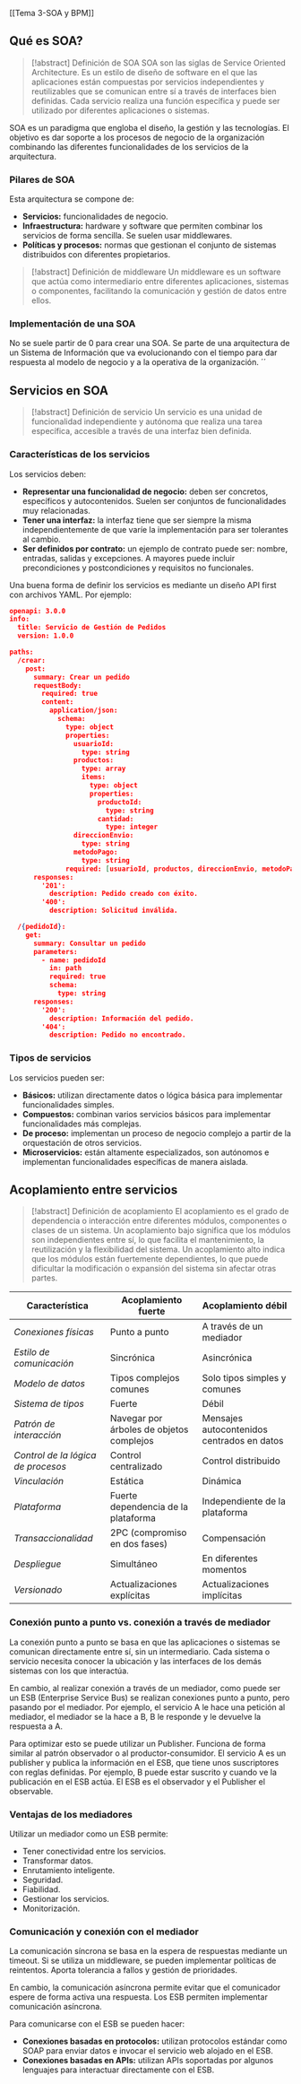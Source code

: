[[Tema 3-SOA y BPM]]

## Qué es SOA?
> [!abstract] Definición de SOA
> SOA son las siglas de Service Oriented Architecture. Es un estilo de diseño de software en el que las aplicaciones están compuestas por servicios independientes y reutilizables que se comunican entre sí a través de interfaces bien definidas. Cada servicio realiza una función específica y puede ser utilizado por diferentes aplicaciones o sistemas.

SOA es un paradigma que engloba el diseño, la gestión y las tecnologías. El objetivo es dar soporte a los procesos de negocio de la organización combinando las diferentes funcionalidades de los servicios de la arquitectura.

### Pilares de SOA
Esta arquitectura se compone de:
+ **Servicios:** funcionalidades de negocio.
+ **Infraestructura:** hardware y software que permiten combinar los servicios de forma sencilla. Se suelen usar middlewares.
+ **Políticas y procesos:** normas que gestionan el conjunto de sistemas distribuidos con diferentes propietarios.

> [!abstract] Definición de middleware
> Un middleware es un software que actúa como intermediario entre diferentes aplicaciones, sistemas o componentes, facilitando la comunicación y gestión de datos entre ellos. 

### Implementación de una SOA
No se suele partir de 0 para crear una SOA. Se parte de una arquitectura de un Sistema de Información que va evolucionando con el tiempo para dar respuesta al modelo de negocio y a la operativa de la organización. ´´

## Servicios en SOA
> [!abstract] Definición de servicio
> Un servicio es una unidad de funcionalidad independiente y autónoma que realiza una tarea específica, accesible a través de una interfaz bien definida.

### Características de los servicios
Los servicios deben:
+ **Representar una funcionalidad de negocio:** deben ser concretos, específicos y autocontenidos. Suelen ser conjuntos de funcionalidades muy relacionadas.
+ **Tener una interfaz:** la interfaz tiene que ser siempre la misma independientemente de que varíe la implementación para ser tolerantes al cambio.
+ **Ser definidos por contrato:** un ejemplo de contrato puede ser: nombre, entradas, salidas y excepciones. A mayores puede incluir precondiciones y postcondiciones y requisitos no funcionales.

Una buena forma de definir los servicios es mediante un diseño API first con archivos YAML. Por ejemplo:

```json
openapi: 3.0.0
info:
  title: Servicio de Gestión de Pedidos
  version: 1.0.0

paths:
  /crear:
    post:
      summary: Crear un pedido
      requestBody:
        required: true
        content:
          application/json:
            schema:
              type: object
              properties:
                usuarioId:
                  type: string
                productos:
                  type: array
                  items:
                    type: object
                    properties:
                      productoId:
                        type: string
                      cantidad:
                        type: integer
                direccionEnvio:
                  type: string
                metodoPago:
                  type: string
              required: [usuarioId, productos, direccionEnvio, metodoPago]
      responses:
        '201':
          description: Pedido creado con éxito.
        '400':
          description: Solicitud inválida.

  /{pedidoId}:
    get:
      summary: Consultar un pedido
      parameters:
        - name: pedidoId
          in: path
          required: true
          schema:
            type: string
      responses:
        '200':
          description: Información del pedido.
        '404':
          description: Pedido no encontrado.
```

### Tipos de servicios
Los servicios pueden ser:
+ **Básicos:** utilizan directamente datos o lógica básica para implementar funcionalidades simples.
+ **Compuestos:** combinan varios servicios básicos para implementar funcionalidades más complejas.
+ **De proceso:** implementan un proceso de negocio complejo a partir de la orquestación de otros servicios.
+ **Microservicios:** están altamente especializados, son autónomos e implementan funcionalidades específicas de manera aislada.

## Acoplamiento entre servicios
> [!abstract] Definición de acoplamiento
> El acoplamiento es el grado de dependencia o interacción entre diferentes módulos, componentes o clases de un sistema. Un acoplamiento bajo significa que los módulos son independientes entre sí, lo que facilita el mantenimiento, la reutilización y la flexibilidad del sistema. Un acoplamiento alto indica que los módulos están fuertemente dependientes, lo que puede dificultar la modificación o expansión del sistema sin afectar otras partes.

| **Característica**                 | **Acoplamiento fuerte**                  | **Acoplamiento débil**                     |
| ---------------------------------- | ---------------------------------------- | ------------------------------------------ |
| *Conexiones físicas*               | Punto a punto                            | A través de un mediador                    |
| *Estilo de comunicación*           | Sincrónica                               | Asincrónica                                |
| *Modelo de datos*                  | Tipos complejos comunes                  | Solo tipos simples y comunes               |
| *Sistema de tipos*                 | Fuerte                                   | Débil                                      |
| *Patrón de interacción*            | Navegar por árboles de objetos complejos | Mensajes autocontenidos centrados en datos |
| *Control de la lógica de procesos* | Control centralizado                     | Control distribuido                        |
| *Vinculación*                      | Estática                                 | Dinámica                                   |
| *Plataforma*                       | Fuerte dependencia de la plataforma      | Independiente de la plataforma             |
| *Transaccionalidad*                | 2PC (compromiso en dos fases)            | Compensación                               |
| *Despliegue*                       | Simultáneo                               | En diferentes momentos                     |
| *Versionado*                       | Actualizaciones explícitas               | Actualizaciones implícitas                 |

### Conexión punto a punto vs. conexión a través de mediador
La conexión punto a punto se basa en que las aplicaciones o sistemas se comunican directamente entre sí, sin un intermediario. Cada sistema o servicio necesita conocer la ubicación y las interfaces de los demás sistemas con los que interactúa. 

En cambio, al realizar conexión a través de un mediador, como puede ser un ESB (Enterprise Service Bus) se realizan conexiones punto a punto, pero pasando por el mediador. Por ejemplo, el servicio A le hace una petición al mediador, el mediador se la hace a B, B le responde y le devuelve la respuesta a A.

Para optimizar esto se puede utilizar un Publisher. Funciona de forma similar al patrón observador o al productor-consumidor. El servicio A es un publisher y publica la información en el ESB, que tiene unos suscriptores con reglas definidas. Por ejemplo, B puede estar suscrito y cuando ve la publicación en el ESB actúa. El ESB es el observador y el Publisher el observable.

### Ventajas de los mediadores
Utilizar un mediador como un ESB permite:
+ Tener conectividad entre los servicios.
+ Transformar datos.
+ Enrutamiento inteligente.
+ Seguridad.
+ Fiabilidad.
+ Gestionar los servicios.
+ Monitorización.

### Comunicación y conexión con el mediador
La comunicación síncrona se basa en la espera de respuestas mediante un timeout. Si se utiliza un middleware, se pueden implementar políticas de reintentos. Aporta tolerancia a fallos y gestión de prioridades.

En cambio, la comunicación asíncrona permite evitar que el comunicador espere de forma activa una respuesta. Los ESB permiten implementar comunicación asíncrona.

Para comunicarse con el ESB se pueden hacer:
+ **Conexiones basadas en protocolos:** utilizan protocolos estándar como SOAP para enviar datos e invocar el servicio web alojado en el ESB.
+ **Conexiones basadas en APIs:** utilizan APIs soportadas por algunos lenguajes para interactuar directamente con el ESB.